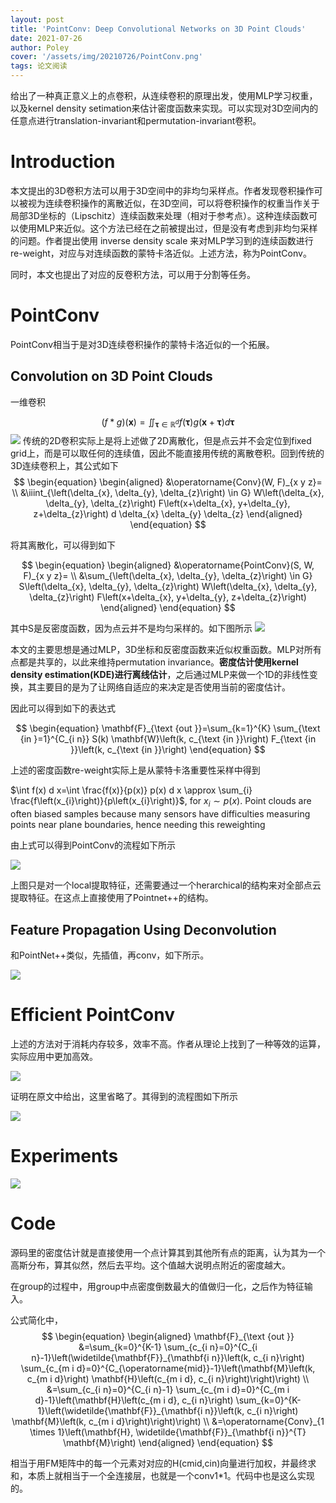 ```yaml
---
layout: post
title: 'PointConv: Deep Convolutional Networks on 3D Point Clouds'
date: 2021-07-26
author: Poley
cover: '/assets/img/20210726/PointConv.png'
tags: 论文阅读
---
```


给出了一种真正意义上的点卷积，从连续卷积的原理出发，使用MLP学习权重，以及kernel density setimation来估计密度函数来实现。可以实现对3D空间内的任意点进行translation-invariant和permutation-invariant卷积。

# Introduction
本文提出的3D卷积方法可以用于3D空间中的非均匀采样点。作者发现卷积操作可以被视为连续卷积操作的离散近似，在3D空间，可以将卷积操作的权重当作关于局部3D坐标的（Lipschitz）连续函数来处理（相对于参考点）。这种连续函数可以使用MLP来近似。这个方法已经在之前被提出过，但是没有考虑到非均匀采样的问题。作者提出使用 inverse density scale 来对MLP学习到的连续函数进行re-weight，对应与对连续函数的蒙特卡洛近似。上述方法，称为PointConv。

同时，本文也提出了对应的反卷积方法，可以用于分割等任务。

# PointConv

PointConv相当于是对3D连续卷积操作的蒙特卡洛近似的一个拓展。

## Convolution on 3D Point Clouds

一维卷积

$$
\begin{equation}
(f * g)(\mathbf{x})=\iint_{\boldsymbol{\tau} \in \mathbb{R}^{d}} f(\boldsymbol{\tau}) g(\mathbf{x}+\boldsymbol{\tau}) d \boldsymbol{\tau}
\end{equation}
$$
![](/assets/img/20210726/PointConvF1.png)
传统的2D卷积实际上是将上述做了2D离散化，但是点云并不会定位到fixed grid上，而是可以取任何的连续值，因此不能直接用传统的离散卷积。回到传统的3D连续卷积上，其公式如下
$$
\begin{equation}
\begin{aligned}
&\operatorname{Conv}(W, F)_{x y z}= \\
&\iiint_{\left(\delta_{x}, \delta_{y}, \delta_{z}\right) \in G} W\left(\delta_{x}, \delta_{y}, \delta_{z}\right) F\left(x+\delta_{x}, y+\delta_{y}, z+\delta_{z}\right) d \delta_{x} \delta_{y} \delta_{z}
\end{aligned}
\end{equation}
$$

将其离散化，可以得到如下

$$
\begin{equation}
\begin{aligned}
&\operatorname{PointConv}(S, W, F)_{x y z}= \\
&\sum_{\left(\delta_{x}, \delta_{y}, \delta_{z}\right) \in G} S\left(\delta_{x}, \delta_{y}, \delta_{z}\right) W\left(\delta_{x}, \delta_{y}, \delta_{z}\right) F\left(x+\delta_{x}, y+\delta_{y}, z+\delta_{z}\right)
\end{aligned}
\end{equation}
$$

其中S是反密度函数，因为点云并不是均匀采样的。如下图所示
![](/assets/img/20210726/PointConvF2.png)

本文的主要思想是通过MLP，3D坐标和反密度函数来近似权重函数。MLP对所有点都是共享的，以此来维持permutation invariance。**密度估计使用kernel density estimation(KDE)进行离线估计**，之后通过MLP来做一个1D的非线性变换，其主要目的是为了让网络自适应的来决定是否使用当前的密度估计。

因此可以得到如下的表达式

$$
\begin{equation}
\mathbf{F}_{\text {out }}=\sum_{k=1}^{K} \sum_{\text {in }=1}^{C_{i n}} S(k) \mathbf{W}\left(k, c_{\text {in }}\right) F_{\text {in }}\left(k, c_{\text {in }}\right)
\end{equation}
$$

上述的密度函数re-weight实际上是从蒙特卡洛重要性采样中得到

$\int f(x) d x=\int \frac{f(x)}{p(x)} p(x) d x \approx \sum_{i} \frac{f\left(x_{i}\right)}{p\left(x_{i}\right)}$, for $x_{i} \sim p(x) .$ Point clouds
are often biased samples because many sensors have difficulties measuring points near plane boundaries, hence needing this reweighting

由上式可以得到PointConv的流程如下所示

![](/assets/img/20210726/PointConvF3.png)

上图只是对一个local提取特征，还需要通过一个herarchical的结构来对全部点云提取特征。在这点上直接使用了Pointnet++的结构。

## Feature Propagation Using Deconvolution

和PointNet++类似，先插值，再conv，如下所示。

![](/assets/img/20210726/PointConvF4.png)

# Efficient PointConv
上述的方法对于消耗内存较多，效率不高。作者从理论上找到了一种等效的运算，实际应用中更加高效。

![](/assets/img/20210726/PointConvL1.png)

证明在原文中给出，这里省略了。其得到的流程图如下所示

![](/assets/img/20210726/PointConvF5.png)

# Experiments

![](/assets/img/20210726/PointConvT1.png)


# Code

源码里的密度估计就是直接使用一个点计算其到其他所有点的距离，认为其为一个高斯分布，算其似然，然后去平均。这个值越大说明点附近的密度越大。

在group的过程中，用group中点密度倒数最大的值做归一化，之后作为特征输入。

公式简化中，
$$
\begin{equation}
\begin{aligned}
\mathbf{F}_{\text {out }} &=\sum_{k=0}^{K-1} \sum_{c_{i n}=0}^{C_{i n}-1}\left(\widetilde{\mathbf{F}}_{\mathbf{i n}}\left(k, c_{i n}\right) \sum_{c_{m i d}=0}^{C_{\operatorname{mid}}-1}\left(\mathbf{M}\left(k, c_{m i d}\right) \mathbf{H}\left(c_{m i d}, c_{i n}\right)\right)\right) \\
&=\sum_{c_{i n}=0}^{C_{i n}-1} \sum_{c_{m i d}=0}^{C_{m i d}-1}\left(\mathbf{H}\left(c_{m i d}, c_{i n}\right) \sum_{k=0}^{K-1}\left(\widetilde{\mathbf{F}}_{\mathbf{i n}}\left(k, c_{i n}\right) \mathbf{M}\left(k, c_{m i d}\right)\right)\right) \\
&=\operatorname{Conv}_{1 \times 1}\left(\mathbf{H}, \widetilde{\mathbf{F}}_{\mathbf{i n}}^{T} \mathbf{M}\right)
\end{aligned}
\end{equation}
$$

相当于用FM矩阵中的每一个元素对对应的H(cmid,cin)向量进行加权，并最终求和，本质上就相当于一个全连接层，也就是一个conv1*1。代码中也是这么实现的。